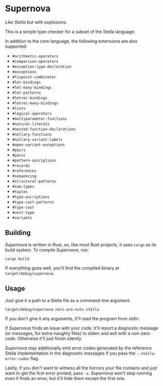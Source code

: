 # Supernova
*Like Stella but with explosions.*

This is a simple type checker for a subset of the Stella language.

In addition to the core language, the following extensions are also supported:

- `#arithmetic-operators`
- `#comparison-operators`
- `#exception-type-declaration`
- `#exceptions`
- `#fixpoint-combinator`
- `#let-bindings`
- `#let-many-bindings`
- `#let-patterns`
- `#letrec-bindings`
- `#letrec-many-bindings`
- `#lists`
- `#logical-operators`
- `#multiparameter-functions`
- `#natural-literals`
- `#nested-function-declarations`
- `#nullary-functions`
- `#nullary-variant-labels`
- `#open-variant-exceptions`
- `#pairs`
- `#panic`
- `#pattern-ascriptions`
- `#records`
- `#references`
- `#sequencing`
- `#structural-patterns`
- `#sum-types`
- `#tuples`
- `#type-ascriptions`
- `#type-cast-patterns`
- `#type-cast`
- `#unit-type`
- `#variants`

## Building
*Supernova* is written in Rust, so, like most Rust projects, it uses `cargo` as its build system.
To compile *Supernova*, run:

```
cargo build
```

If everything goes well, you'll find the compiled binary at `target/debug/supernova`.

## Usage
Just give it a path to a Stella file as a command-line argument:

```
target/debug/supernova nats-are-nuts.stella
```

If you don't give it any arguments, it'll read the program from stdin.

If *Supernova* finds an issue with your code, it'll report a diagnostic message (or messages, for extra-naughty files) to stderr and exit with a non-zero code.
Otherwise it'll just finish silently.

*Supernova* may additionally emit error codes generated by the reference Stella implementation in the diagnostic messages if you pass the `--stella-error-codes` flag.

Lastly, if you don't want to witness all the horrors your file contains and just want to get the first error printed, pass `-x`.
*Supernova* won't stop running even if finds an error, but it'll hide them except the first one.
